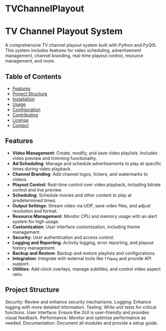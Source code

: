 # TVChannelPlayout
# TV Channel Playout System

A comprehensive TV channel playout system built with Python and PyQt5. This system includes features for video scheduling, advertisement management, channel branding, real-time playout control, resource management, and more.

## Table of Contents

- [Features](#features)
- [Project Structure](#project-structure)
- [Installation](#installation)
- [Usage](#usage)
- [Configuration](#configuration)
- [Contributing](#contributing)
- [License](#license)
- [Contact](#contact)

## Features

- **Video Management**: Create, modify, and save video playlists. Includes video preview and trimming functionality.
- **Ad Scheduling**: Manage and schedule advertisements to play at specific times during video playback.
- **Channel Branding**: Add channel logos, tickers, and watermarks to videos.
- **Playout Control**: Real-time control over video playback, including bitrate control and live preview.
- **Scheduling**: Schedule movies and other content to play at predetermined times.
- **Output Settings**: Stream video via UDP, save video files, and adjust resolution and format.
- **Resource Management**: Monitor CPU and memory usage with an alert system for high usage.
- **Customization**: User interface customization, including theme management.
- **Security**: User authentication and access control.
- **Logging and Reporting**: Activity logging, error reporting, and playout history management.
- **Backup and Restore**: Backup and restore playlists and configurations.
- **Integration**: Integrate with external tools like `ffmpeg` and provide API support.
- **Utilities**: Add clock overlays, manage subtitles, and control video aspect ratio.

## Project Structure


 Security: Review and enhance security mechanisms.
 Logging: Enhance logging with more detailed information.
 Testing: Write unit tests for critical functions.
 User Interface: Ensure the GUI is user-friendly and provides visual feedback.
 Performance: Monitor and optimize performance as needed.
 Documentation: Document all modules and provide a setup guide.
